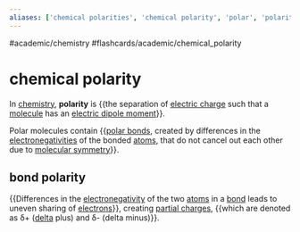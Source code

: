 ```yaml
---
aliases: ['chemical polarities', 'chemical polarity', 'polar', 'polarities', 'polarity',]
---
```


#academic/chemistry #flashcards/academic/chemical_polarity

# chemical polarity

In [chemistry](chemistry.md), __polarity__ is {{the separation of [electric charge](electric%20charge.md) such that a [molecule](molecule.md) has an [electric dipole moment](electric%20dipole%20moment.md)}}.

Polar molecules contain {{[polar bonds](#bond%20polarity), created by differences in the [electronegativities](electronegativity.md) of the bonded [atoms](atom.md), that do not cancel out each other due to [molecular symmetry](molecular%20me)}}.

## bond polarity

{{Differences in the [electronegativity](electronegativity.md) of the two [atoms](atom.md) in a [bond](chemical%20bond.md) leads to uneven sharing of [electrons](electron.md)}}, creating [partial charges](partial%20charge.md), {{which are denoted as δ+ ([delta](delta%20(letter).md) plus) and δ- (delta minus)}}.
